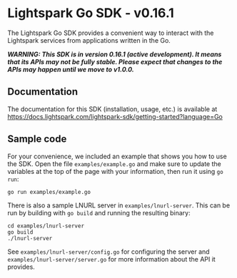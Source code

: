 # Lightspark Go SDK - v0.16.1

The Lightspark Go SDK provides a convenient way to interact with the Lightspark services from applications written in
the Go.

**_WARNING: This SDK is in version 0.16.1 (active development). It means that its APIs may not be fully stable. Please
expect that changes to the APIs may happen until we move to v1.0.0._**

## Documentation

The documentation for this SDK (installation, usage, etc.) is available at https://docs.lightspark.com/lightspark-sdk/getting-started?language=Go

## Sample code

For your convenience, we included an example that shows you how to use the SDK. Open the file
`examples/example.go` and make sure to update the variables at the top of the page with your
information, then run it using `go run`:

```
go run examples/example.go
```

There is also a sample LNURL server in `examples/lnurl-server`. This can be run by building with
`go build` and running the resulting binary:

```
cd examples/lnurl-server
go build
./lnurl-server
```

See `examples/lnurl-server/config.go` for configuring the server and
`examples/lnurl-server/server.go` for more information about the API it provides.
